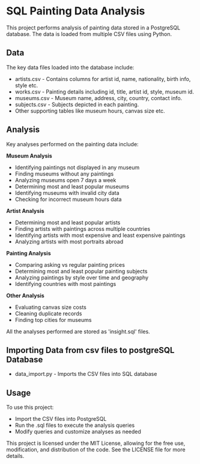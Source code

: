 # SQL Painting Data Analysis 

This project performs analysis of painting data stored in a PostgreSQL database. The data is loaded from multiple CSV files using Python.

## Data 

The key data files loaded into the database include:

- artists.csv - Contains columns for artist id, name, nationality, birth info, style etc.
- works.csv - Painting details including id, title, artist id, style, museum id.
- museums.csv - Museum name, address, city, country, contact info.
- subjects.csv - Subjects depicted in each painting.
- Other supporting tables like museum hours, canvas size etc.

## Analysis

Key analyses performed on the painting data include:

**Museum Analysis**

- Identifying paintings not displayed in any museum 
- Finding museums without any paintings 
- Analyzing museums open 7 days a week 
- Determining most and least popular museums 
- Identifying museums with invalid city data 
- Checking for incorrect museum hours data 

**Artist Analysis** 

- Determining most and least popular artists
- Finding artists with paintings across multiple countries 
- Identifying artists with most expensive and least expensive paintings 
- Analyzing artists with most portraits abroad 

**Painting Analysis**

- Comparing asking vs regular painting prices 
- Determining most and least popular painting subjects 
- Analyzing paintings by style over time and geography 
- Identifying countries with most paintings 

**Other Analysis** 

- Evaluating canvas size costs
- Cleaning duplicate records 
- Finding top cities for museums 

All the analyses performed are stored as 'insight.sql' files.

## Importing Data from csv files to postgreSQL Database

- data_import.py - Imports the CSV files into SQL database 

## Usage

To use this project:

- Import the CSV files into PostgreSQL
- Run the .sql files to execute the analysis queries
- Modify queries and customize analyses as needed

This project is licensed under the MIT License, allowing for the free use, modification, and distribution of the code. See the LICENSE file for more details.
